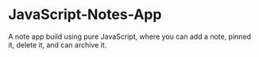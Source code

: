 # JavaScript-Notes-App
A note app build using pure JavaScript, where you can add a note, pinned it, delete it, and can archive it. 
